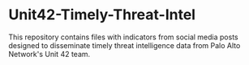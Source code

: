 # Unit42-Timely-Threat-Intel
This repository contains files with indicators from social media posts designed to disseminate timely threat intelligence data from Palo Alto Network's Unit 42 team.
